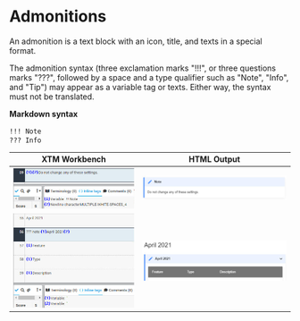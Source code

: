 # Admonitions

An admonition is a text block with an icon, title, and texts in a special format.

The admonition syntax (three exclamation marks "!!!", or three questions marks "???", followed by a space and a type qualifier such as "Note", "Info", and "Tip") may appear as a variable tag or texts. Either way, the syntax must not be translated.

**Markdown syntax**

```
!!! Note
??? Info
```

| XTM Workbench | HTML Output |
| --- | --- |
| ![admonitions](images/admonitions_static_xtm.jpg) | ![admonitions](images/admonitions_static_html.jpg) |
| ![admonitions coll](images/admonitions_collapsible_xtm.jpg) | ![admonitions coll](images/admonitions_collapsible_html.jpg) |

